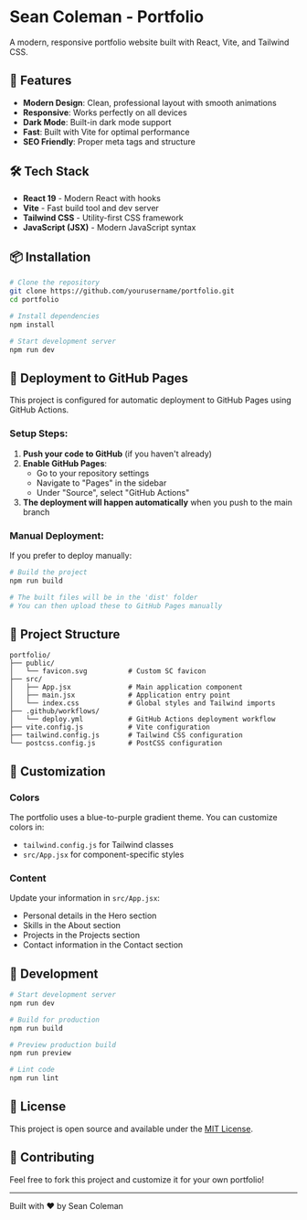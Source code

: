 # Sean Coleman - Portfolio

A modern, responsive portfolio website built with React, Vite, and Tailwind CSS.

## 🚀 Features

- **Modern Design**: Clean, professional layout with smooth animations
- **Responsive**: Works perfectly on all devices
- **Dark Mode**: Built-in dark mode support
- **Fast**: Built with Vite for optimal performance
- **SEO Friendly**: Proper meta tags and structure

## 🛠️ Tech Stack

- **React 19** - Modern React with hooks
- **Vite** - Fast build tool and dev server
- **Tailwind CSS** - Utility-first CSS framework
- **JavaScript (JSX)** - Modern JavaScript syntax

## 📦 Installation

```bash
# Clone the repository
git clone https://github.com/yourusername/portfolio.git
cd portfolio

# Install dependencies
npm install

# Start development server
npm run dev
```

## 🚀 Deployment to GitHub Pages

This project is configured for automatic deployment to GitHub Pages using GitHub Actions.

### Setup Steps:

1. **Push your code to GitHub** (if you haven't already)
2. **Enable GitHub Pages**:
   - Go to your repository settings
   - Navigate to "Pages" in the sidebar
   - Under "Source", select "GitHub Actions"
3. **The deployment will happen automatically** when you push to the main branch

### Manual Deployment:

If you prefer to deploy manually:

```bash
# Build the project
npm run build

# The built files will be in the 'dist' folder
# You can then upload these to GitHub Pages manually
```

## 📁 Project Structure

```
portfolio/
├── public/
│   └── favicon.svg          # Custom SC favicon
├── src/
│   ├── App.jsx              # Main application component
│   ├── main.jsx             # Application entry point
│   └── index.css            # Global styles and Tailwind imports
├── .github/workflows/
│   └── deploy.yml           # GitHub Actions deployment workflow
├── vite.config.js           # Vite configuration
├── tailwind.config.js       # Tailwind CSS configuration
└── postcss.config.js        # PostCSS configuration
```

## 🎨 Customization

### Colors

The portfolio uses a blue-to-purple gradient theme. You can customize colors in:

- `tailwind.config.js` for Tailwind classes
- `src/App.jsx` for component-specific styles

### Content

Update your information in `src/App.jsx`:

- Personal details in the Hero section
- Skills in the About section
- Projects in the Projects section
- Contact information in the Contact section

## 🔧 Development

```bash
# Start development server
npm run dev

# Build for production
npm run build

# Preview production build
npm run preview

# Lint code
npm run lint
```

## 📄 License

This project is open source and available under the [MIT License](LICENSE).

## 🤝 Contributing

Feel free to fork this project and customize it for your own portfolio!

---

Built with ❤️ by Sean Coleman
